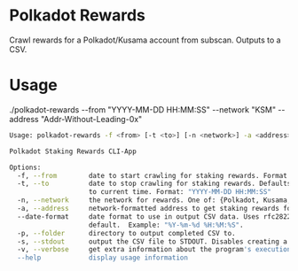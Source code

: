 # Polkadot Rewards


Crawl rewards for a Polkadot/Kusama account from subscan. Outputs to a CSV.


# Usage

./polkadot-rewards --from "YYYY-MM-DD HH:MM:SS" --network "KSM" --address "Addr-Without-Leading-0x"

```bash
Usage: polkadot-rewards -f <from> [-t <to>] [-n <network>] -a <address> [--date-format <date-format>] [-p <folder>] [-s] [-v]

Polkadot Staking Rewards CLI-App

Options:
  -f, --from        date to start crawling for staking rewards. Format: "YYYY-MM-DD HH:MM:SS"
  -t, --to          date to stop crawling for staking rewards. Defaults
                    to current time. Format: "YYYY-MM-DD HH:MM:SS"
  -n, --network     the network for rewards. One of: {Polkadot, Kusama, KSM, DOT }
  -a, --address     network-formatted address to get staking rewards for.
  --date-format     date format to use in output CSV data. Uses rfc2822 by
                    default.  Example: "%Y-%m-%d %H:%M:%S".
  -p, --folder      directory to output completed CSV to.
  -s, --stdout      output the CSV file to STDOUT. Disables creating a new file.
  -v, --verbose     get extra information about the program's execution
  --help            display usage information
```

